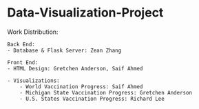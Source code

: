 # Data-Visualization-Project

Work Distribution:

    Back End:
    - Database & Flask Server: Zean Zhang

    Front End:
    - HTML Design: Gretchen Anderson, Saif Ahmed

    - Visualizations: 
        - World Vaccination Progress: Saif Ahmed 
        - Michigan State Vaccination Progress: Gretchen Anderson
        - U.S. States Vaccination Progress: Richard Lee

